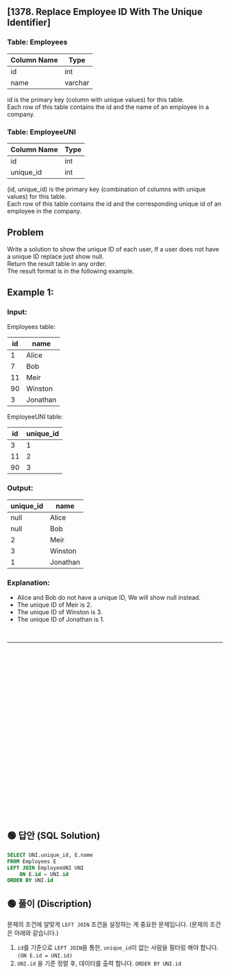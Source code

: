 ## [1378. Replace Employee ID With The Unique Identifier]

### Table: Employees

| Column Name   | Type    |
|---------------|---------|
| id            | int     |
| name          | varchar |

id is the primary key (column with unique values) for this table.  
Each row of this table contains the id and the name of an employee in a company.  
 

### Table: EmployeeUNI


| Column Name   | Type    |
|---------------|---------|
| id            | int     |
| unique_id     | int     |

(id, unique_id) is the primary key (combination of columns with unique values) for this table.  
Each row of this table contains the id and the corresponding unique id of an employee in the company.  
 
## Problem

Write a solution to show the unique ID of each user, If a user does not have a unique ID replace just show null.  
Return the result table in any order.  
The result format is in the following example.  

 
## Example 1:

### Input: 

Employees table:

| id | name     |
|----|----------|
| 1  | Alice    |
| 7  | Bob      |
| 11 | Meir     |
| 90 | Winston  |
| 3  | Jonathan |

EmployeeUNI table:

| id | unique_id |
|----|-----------|
| 3  | 1         |
| 11 | 2         |
| 90 | 3         |

### Output: 


| unique_id | name     |
|-----------|----------|
| null      | Alice    |
| null      | Bob      |
| 2         | Meir     |
| 3         | Winston  |
| 1         | Jonathan |

### Explanation: 

* Alice and Bob do not have a unique ID, We will show null instead.  
* The unique ID of Meir is 2.  
* The unique ID of Winston is 3.  
* The unique ID of Jonathan is 1.  


<br/>

---

<br/>
<br/>
<br/>
<br/>
<br/>
<br/>
<br/>
<br/>
<br/>
<br/>
<br/>
<br/>
<br/>
<br/>
<br/>
<br/>
<br/>
<br/>
<br/>
<br/>
<br/>
<br/>
<br/>

## 🟢 답안 (SQL Solution)

```sql
SELECT UNI.unique_id, E.name
FROM Employees E
LEFT JOIN EmployeeUNI UNI
    ON E.id = UNI.id
ORDER BY UNI.id
```

## 🟢 풀이 (Discription)

문제의 조건에 알맞게 `LEFT JOIN` 조건을 설정하는 게 중요한 문제입니다. (문제의 조건은 아래와 같습니다.)  

1. `id`를 기준으로 `LEFT JOIN`을 통한, `unique_id`이 없는 사람을 필터링 해야 합니다. `(ON E.id = UNI.id)`  
2. `UNI.id` 을 기준 정렬 후, 데이터를 출력 합니다. `ORDER BY UNI.id`
